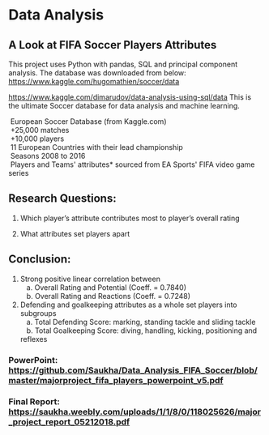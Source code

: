 # Data Analysis
## A Look at FIFA Soccer Players Attributes

This project uses Python with pandas, SQL and principal component analysis.  The database was downloaded from below:
https://www.kaggle.com/hugomathien/soccer/data

https://www.kaggle.com/dimarudov/data-analysis-using-sql/data
This is the ultimate Soccer database for data analysis and machine learning.

 European Soccer Database (from Kaggle.com) <br>
 +25,000 matches <br>
 +10,000 players <br>
 11 European Countries with their lead championship <br>
 Seasons 2008 to 2016 <br>
 Players and Teams' attributes* sourced from EA Sports' FIFA video game series <br>

## Research Questions:

1. Which player’s attribute contributes most to player’s overall rating <br>

2. What attributes set players apart <br>

## Conclusion:

1. Strong positive linear correlation between <br>
    a. Overall Rating and Potential (Coeff. = 0.7840) <br>
    b. Overall Rating and Reactions (Coeff. = 0.7248) <br>
2. Defending and goalkeeping attributes as a whole set players into subgroups <br>
    a. Total Defending Score: marking, standing tackle and sliding tackle <br>
    b. Total Goalkeeping Score: diving, handling, kicking, positioning and reflexes <br>

### PowerPoint: https://github.com/Saukha/Data_Analysis_FIFA_Soccer/blob/master/majorproject_fifa_players_powerpoint_v5.pdf

### Final Report: https://saukha.weebly.com/uploads/1/1/8/0/118025626/major_project_report_05212018.pdf



